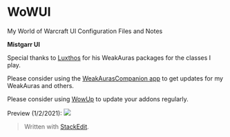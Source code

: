 # WoWUI
My World of Warcraft UI Configuration Files and Notes

**Mistgarr UI**

Special thanks to [Luxthos](https://www.luxthos.com/) for his WeakAuras packages for the classes I play.

Please consider using the [WeakAurasCompanion app](https://weakauras.wtf/) to get updates for my WeakAuras and others.

Please consider using [WowUp](https://wowup.io/) to update your addons regularly.

Preview (1/2/2021):
![](https://github.com/ryachart/WoWUI/blob/main/MistgarrUI.gif?raw=true)
> Written with [StackEdit](https://stackedit.io/).
